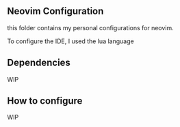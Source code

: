 ## Neovim Configuration

this folder contains my personal configurations for neovim. 

To configure the IDE, I used the lua language

## Dependencies

WIP

## How to configure 

WIP
